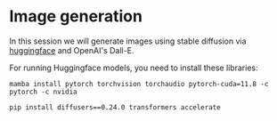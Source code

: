 # Image generation

In this session we will generate images using stable diffusion via [huggingface](https://huggingface.co/) and OpenAI's Dall-E.


For running Huggingface models, you need to install these libraries:

```
mamba install pytorch torchvision torchaudio pytorch-cuda=11.8 -c pytorch -c nvidia
```

```
pip install diffusers==0.24.0 transformers accelerate
```